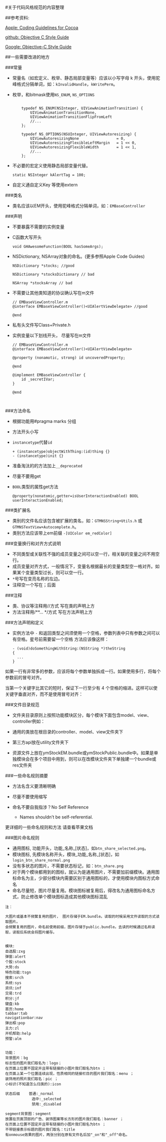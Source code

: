 #关于代码风格规范的内容整理

##参考资料:


[Apple: Coding Guidelines for Cocoa](https://developer.apple.com/library/mac/documentation/Cocoa/Conceptual/CodingGuidelines/CodingGuidelines.html#//apple_ref/doc/uid/10000146-SW1)

[github: Objective C Style Guide](https://github.com/github/objective-c-style-guide)

[Google: Objective-C Style Guide](http://zh-google-styleguide.readthedocs.org/en/latest/google-objc-styleguide/contents/)


##一些需要改进的地方

###常量

	
*  常量名（如宏定义、枚举、静态局部变量等）应该以小写字母 k 开头，使用驼峰格式分隔单词，如：`kInvalidHandle`，`kWritePerm`。	
*  枚举，和bitmask使用`NS_ENUM`, `NS_OPTIONS` 

  	```
    
	    typedef NS_ENUM(NSInteger, UIViewAnimationTransition) {
    		UIViewAnimationTransitionNone,
	    	UIViewAnimationTransitionFlipFromLeft
	    	//...
 		};

		typedef NS_OPTIONS(NSUInteger, UIViewAutoresizing) {
    		UIViewAutoresizingNone                 = 0,
		    UIViewAutoresizingFlexibleLeftMargin   = 1 << 0,
		    UIViewAutoresizingFlexibleWidth        = 1 << 1,
	    	//...
		};
	
	```

*  不必要的宏定义使用静态局部变量代替。
	
	```
	static NSInteger kAlertTag = 100;
	```
*  自定义通自定义Key 等使用extern
 
 

###类名

* 类名应该以EM开头，使用驼峰格式分隔单词，如：`EMBaseController`

###声明* 不要暴露不需要的实例变量
* C函数大写开头
	
	``` 	void GHAwesomeFunction(BOOL hasSomeArgs);
	```* NSDictionary, NSArray对象的命名。(更多参照Apple Code Guides)	
	``` 	NSDictionary *stocks; //good
	NSDictionary *stocksDictionary // bad
	NSArray *stocksArray // bad
	``` * 不需要让其他类知道的协议确认写在m文件

    
    ```
    // EMBaseViewController.m	@interface EMBaseViewController()<UIAlertViewDelegate> //good
	@end
	```* 私有头文件写Class+Private.h* 实例变量以下划线开头， 尽量写在m文件

	
	```
	// EMBaseViewController.m	@interface EMBaseViewController()<UIAlertViewDelegate>
	
	@property (nonamotic, strong) id uncoveredProperty;
			@end
	@implement EMBaseViewController {
		id _secretIVar;	}
			@end

		
	```

###方法命名* 根据功能用#pragma marks 分组* 方法开头小写* `instancetype`代替`id`
	
	```	+ (instancetype)objectWithThing:(id)thing {}
	- (instancetype)init {}
	```* 准备淘汰的的方法加上`__deprecated`* 尽量不要用get
* `BOOL`类型的属性get方法

    ```
    @property(nonatomic,getter=isUserInteractionEnabled) BOOL userInteractionEnabled;
    ```



###类扩展名
* 类别的文件名应该包含被扩展的类名，如：`GTMNSString+Utils.h` 或``GTMNSTextView+Autocomplete.h``。
* 类别方法应该带上em前缀  `-[UIColor em_redColor]`


###变量换行和对齐方式说明
* 不同类型或关联性不强的成员变量之间可以空一行，相关联的变量之间不用空行。
* 成员变量对齐方式，一般情况下，变量名根据最长的变量类型空一格对齐。如果某个变量类型过长，则可以空一行。
* `*`号写在变亮名称的左边。
* 注释空一个写在；后面

###注释
* 类、协议等注释用//方式 写在类的声明上方
* 方法注释用/**... */方式 写在方法声明上方


###方法声明和定义

* 实例方法中 `-` 和返回类型之间须使用一个空格，参数列表中只有参数之间可以有空格。星号前需要留一个空格
方法应该像这样：

	```
	- (void)doSomethingWithString:(NSString *)theString 	{	  ...	}		```	
	

如果一行有非常多的参数，应该将每个参数单独拆成一行。如果使用多行，将每个参数前的冒号对齐。

当第一个关键字比其它的短时，保证下一行至少有 4 个空格的缩进。这样可以使关键字垂直对齐，而不是使用冒号对齐：



###文件目录规范
* 文件夹目录原则上按照功能模块区分，每个模块下面包含model、view、controller例如：

* 通用的类放在根目录的controller、model、view文件夹下
* 第三方api放在utility文件夹下
* 资源文件上放在ymStockEM.bundle或ymStockPublic.bundle中。如果是单独模块会在多个项目中用到，则可以在改模块文件夹下单独建一个bundle或res文件夹

###一些命名规则摘要
* 方法名含义要清晰明确


* 尽量不要使用缩写


* 命名不要自我指涉？No Self Reference
	* 	Names shouldn’t be self-referential.

更详细的一些命名规则和方法 请查看苹果文档




###图片命名规则
* 通用图标, 功能开头，功能_名称_[状态]，如`btn_share_selected.png`。
* 模块图标, 先模块名称开头，模块_功能_名称_[状态]，如`login_btn_share_normal.png`
* 没有多状态的图片，不需要状态标记，如：`btn_share.png`
* 对于两个模块都用到的图标，就认为是通用图片，不需要加前缀模块。通用图标命名为主，少部分模块内需要区别于通用图标的，才使用模块内图标方式命名
* 命名尽量短，图片尽量复用。模块图标被复用后，得改名为通用图标命名方式，防止修改单个模块图标造成其他模块图标混乱


```
注：

大图片或基本不频繁复用的图片， 图片存储于EM.bundle。读取的时候采用文件读取的方式读取图片。
会频繁复用的图片，命名前使用前缀，图片存储于public.bundle。去读的时候通过名称读取，读取后系统会将图片缓存。


模块:
自选股:zxg
弹窗:alert
个股:stock
大势:ds
特色功能:tsgn
搜索:srch
系统:sys
资讯:inf
交易:trd
积分:jf
键盘:kb
首页:home
tabbar:tab
navigationbar:nav
弹出框:pop
主力:zl
开机帮助:help
预警:alm


功能：
背景图片：bg
标志性的图片我们取名为：logo；
在页面上位置不固定并且带有链接的小图片我们取名为btn ；
在页面上某一个位置连续出现，性质相同的链接栏目的图片我们取名：menu ；
装饰用的照片我们取名：pic ；
小标识(不知道怎么归类的):icon

状态后缀 	普通:_normal
			选中:_selected
			禁用:_disabled

segment背景图：segment
放置在页面顶部的广告、装饰图案等长方形的图片我们取名：banner ；
在页面上位置不固定并且带有链接的小图片我们取名为btn ；
不带链接表示标题的图片我们取名：title
有onmouse效果的图片，两张分别在原有文件名后加"_on"和"_off"命名。
```